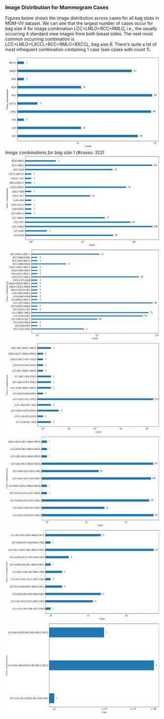 ### Image Distribution for Mammogram Cases
Figures below shows the image distribution across cases for all bag sizes in MGM-VV dataset. We can see that the largest number of cases occur for bag size 4 for image combination LCC+LMLO+RCC+RMLO, i.e., the usually occurring 4 standard view images from both breast sides. The next most common occurring combination is LCC+LMLO+LXCCL+RCC+RMLO+RXCCL, bag size 6. There's quite a lot of most infrequent combination containing 1 case (see cases with count 1).

<img src="/MGM-view-combination/view1.png" alt="view1" style="height: 300px; width:600px;"/><em>Image combinations for bag size 1 (#cases: 322)</em>
<img src="/MGM-view-combination/view2.png" alt="view2" style="height: 300px; width:600px;"/>
<img src="/MGM-view-combination/view3.png" alt="view3" style="height: 300px; width:600px;"/>
<img src="/MGM-view-combination/view4.png" alt="view4" style="height: 300px; width:600px;"/>
<img src="/MGM-view-combination/view5.png" alt="view5" style="height: 300px; width:600px;"/>
<img src="/MGM-view-combination/view6.png" alt="view6" style="height: 300px; width:600px;"/>
<img src="/MGM-view-combination/view7.png" alt="view7" style="height: 300px; width:600px;"/>